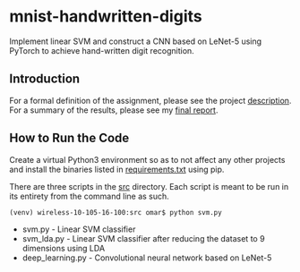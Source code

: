 # mnist-handwritten-digits
Implement linear SVM and construct a CNN based on LeNet-5 using PyTorch to achieve hand-written digit recognition.

## Introduction
 
For a formal definition of the assignment, please see the project [description](docs/proj02.pdf). For a summary of the results, please see my [final report](docs/final_report.pdf).

## How to Run the Code

Create a virtual Python3 environment so as to not affect any other projects and install the binaries listed in [requirements.txt](requirements.txt) using pip.

There are three scripts in the [src](src/) directory. Each script is meant to be run in its entirety from the command line as such.

```
(venv) wireless-10-105-16-100:src omar$ python svm.py
```

* svm.py - Linear SVM classifier
* svm_lda.py - Linear SVM classifier after reducing the dataset to 9 dimensions using LDA
* deep_learning.py - Convolutional neural network based on LeNet-5
